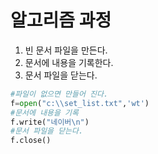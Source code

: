 # 알고리즘 과정
1. 빈 문서 파일을 만든다.</br>
2. 문서에 내용을 기록한다.</br>
3. 문서 파일을 닫는다.</br>
``` python
#파일이 없으면 만들어 진다.
f=open("c:\\set_list.txt",'wt')
#문서에 내용을 기록
f.write("네이버\n")
#문서 파일을 닫는다.
f.close()
```
